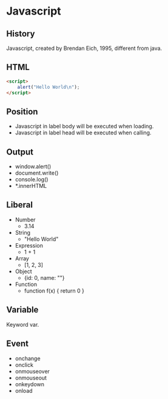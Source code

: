 # Javascript

## History

Javascript, created by Brendan Eich, 1995, different from java.

## HTML

```html
<script>
    alert("Hello World\n");
</script>
```

## Position

* Javascript in label body will be executed when loading.  
* Javascript in label head will be executed when calling.

## Output

* window.alert()  
* document.write()  
* console.log()  
* \*.innerHTML

## Liberal

* Number  
    * 3.14  
* String  
    * "Hello World"  
* Expression  
    * 1 + 1  
* Array  
    * [1, 2, 3]  
* Object  
    * {id: 0, name: ""}  
* Function  
    * function f(x) { return 0 }  

## Variable

Keyword var.

## Event

* onchange  
* onclick  
* onmouseover  
* onmouseout  
* onkeydown  
* onload
